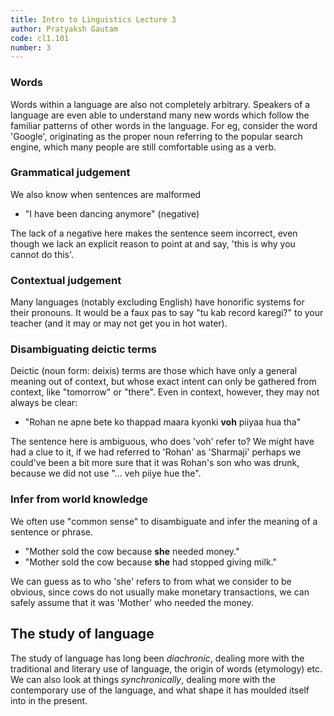 ```yaml
---
title: Intro to Linguistics Lecture 3
author: Pratyaksh Gautam
code: cl1.101
number: 3
---
```


### Words
Words within a language are also not completely arbitrary. Speakers of a language are even able to understand many new words which follow the familiar patterns of other words in the language.
For eg, consider the word 'Google', originating as the proper noun referring to the popular search engine, which many people are still comfortable using as a verb.

### Grammatical judgement
We also know when sentences are malformed
- "I have been dancing anymore" (negative)

The lack of a negative here makes the sentence seem incorrect, even though we lack an explicit reason to point at and say, 'this is why you cannot do this'.

### Contextual judgement
Many languages (notably excluding English) have honorific systems for their pronouns.
It would be a faux pas to say "tu kab record karegi?" to your teacher (and it may or may not get you in hot water).

### Disambiguating deictic terms
Deictic (noun form: deixis) terms are those which have only a general meaning out of context, but whose exact intent can only be gathered from context, like "tomorrow" or "there". Even in context, however, they may not always be clear:
- "Rohan ne apne bete ko thappad maara kyonki **voh** piiyaa hua tha"

The sentence here is ambiguous, who does 'voh' refer to? We might have had a clue to it, if we had referred to 'Rohan' as 'Sharmaji' perhaps we could've been a bit more sure that it was Rohan's son who was drunk, because we did not use "... veh piiye hue the".

### Infer from world knowledge
We often use "common sense" to disambiguate and infer the meaning of a sentence or phrase.
- "Mother sold the cow because **she** needed money."
- "Mother sold the cow because **she** had stopped giving milk."

We can guess as to who 'she' refers to from what we consider to be obvious, since cows do not usually make monetary transactions, we can safely assume that it was 'Mother' who needed the money.

## The study of language
The study of language has long been *diachronic*, dealing more with the traditional and literary use of language, the origin of words (etymology) etc.
We can also look at things *synchronically*, dealing more with the contemporary use of the language, and what shape it has moulded itself into in the present.
